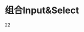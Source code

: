 # 组合Input&Select

<!-- <Input_Select /> -->
22

<script setup lang="ts">
// import Input_Select from "@components/Input_Select/Main.vue";
</script>
